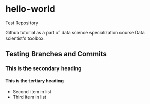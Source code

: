 # hello-world
Test Repository

Github tutorial as a part of data science specialization course Data scientist's toolbox.

## Testing Branches and Commits
### This is the secondary heading
#### This is the tertiary heading

* Second item in list
* Third item in list
